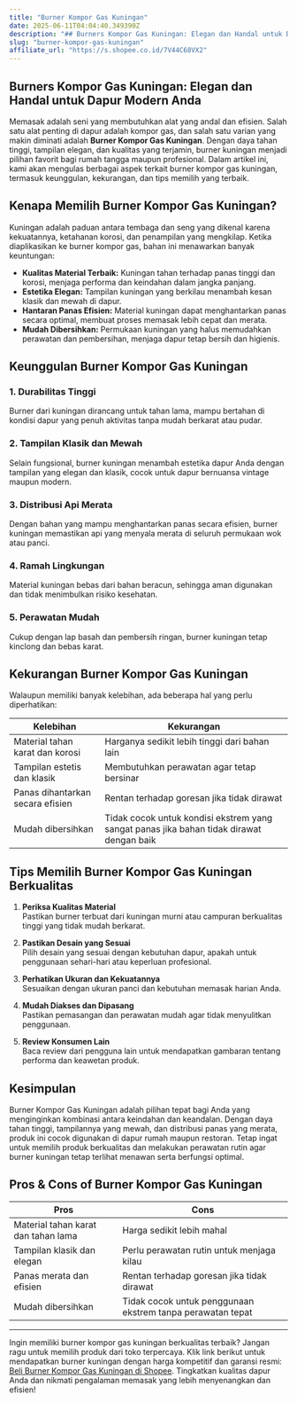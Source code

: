 ```yaml
---
title: "Burner Kompor Gas Kuningan"
date: 2025-06-11T04:04:40.349390Z
description: "## Burners Kompor Gas Kuningan: Elegan dan Handal untuk Dapur Modern Anda..."
slug: "burner-kompor-gas-kuningan"
affiliate_url: "https://s.shopee.co.id/7V44C68VX2"
---
```

## Burners Kompor Gas Kuningan: Elegan dan Handal untuk Dapur Modern Anda

Memasak adalah seni yang membutuhkan alat yang andal dan efisien. Salah satu alat penting di dapur adalah kompor gas, dan salah satu varian yang makin diminati adalah **Burner Kompor Gas Kuningan**. Dengan daya tahan tinggi, tampilan elegan, dan kualitas yang terjamin, burner kuningan menjadi pilihan favorit bagi rumah tangga maupun profesional. Dalam artikel ini, kami akan mengulas berbagai aspek terkait burner kompor gas kuningan, termasuk keunggulan, kekurangan, dan tips memilih yang terbaik.

## Kenapa Memilih Burner Kompor Gas Kuningan?

Kuningan adalah paduan antara tembaga dan seng yang dikenal karena kekuatannya, ketahanan korosi, dan penampilan yang mengkilap. Ketika diaplikasikan ke burner kompor gas, bahan ini menawarkan banyak keuntungan:

- **Kualitas Material Terbaik:** Kuningan tahan terhadap panas tinggi dan korosi, menjaga performa dan keindahan dalam jangka panjang.
- **Estetika Elegan:** Tampilan kuningan yang berkilau menambah kesan klasik dan mewah di dapur.
- **Hantaran Panas Efisien:** Material kuningan dapat menghantarkan panas secara optimal, membuat proses memasak lebih cepat dan merata.
- **Mudah Dibersihkan:** Permukaan kuningan yang halus memudahkan perawatan dan pembersihan, menjaga dapur tetap bersih dan higienis.

## Keunggulan Burner Kompor Gas Kuningan

### 1. Durabilitas Tinggi
Burner dari kuningan dirancang untuk tahan lama, mampu bertahan di kondisi dapur yang penuh aktivitas tanpa mudah berkarat atau pudar.

### 2. Tampilan Klasik dan Mewah
Selain fungsional, burner kuningan menambah estetika dapur Anda dengan tampilan yang elegan dan klasik, cocok untuk dapur bernuansa vintage maupun modern.

### 3. Distribusi Api Merata
Dengan bahan yang mampu menghantarkan panas secara efisien, burner kuningan memastikan api yang menyala merata di seluruh permukaan wok atau panci.

### 4. Ramah Lingkungan
Material kuningan bebas dari bahan beracun, sehingga aman digunakan dan tidak menimbulkan risiko kesehatan.

### 5. Perawatan Mudah
Cukup dengan lap basah dan pembersih ringan, burner kuningan tetap kinclong dan bebas karat.

## Kekurangan Burner Kompor Gas Kuningan

Walaupun memiliki banyak kelebihan, ada beberapa hal yang perlu diperhatikan:

| Kelebihan                                   | Kekurangan                                |
|----------------------------------------------|-------------------------------------------|
| Material tahan karat dan korosi            | Harganya sedikit lebih tinggi dari bahan lain |
| Tampilan estetis dan klasik                 | Membutuhkan perawatan agar tetap bersinar  |
| Panas dihantarkan secara efisien             | Rentan terhadap goresan jika tidak dirawat |
| Mudah dibersihkan                          | Tidak cocok untuk kondisi ekstrem yang sangat panas jika bahan tidak dirawat dengan baik |

## Tips Memilih Burner Kompor Gas Kuningan Berkualitas

1. **Periksa Kualitas Material**  
Pastikan burner terbuat dari kuningan murni atau campuran berkualitas tinggi yang tidak mudah berkarat.

2. **Pastikan Desain yang Sesuai**  
Pilih desain yang sesuai dengan kebutuhan dapur, apakah untuk penggunaan sehari-hari atau keperluan profesional.

3. **Perhatikan Ukuran dan Kekuatannya**  
Sesuaikan dengan ukuran panci dan kebutuhan memasak harian Anda.

4. **Mudah Diakses dan Dipasang**  
Pastikan pemasangan dan perawatan mudah agar tidak menyulitkan penggunaan.

5. **Review Konsumen Lain**  
Baca review dari pengguna lain untuk mendapatkan gambaran tentang performa dan keawetan produk.

## Kesimpulan

Burner Kompor Gas Kuningan adalah pilihan tepat bagi Anda yang menginginkan kombinasi antara keindahan dan keandalan. Dengan daya tahan tinggi, tampilannya yang mewah, dan distribusi panas yang merata, produk ini cocok digunakan di dapur rumah maupun restoran. Tetap ingat untuk memilih produk berkualitas dan melakukan perawatan rutin agar burner kuningan tetap terlihat menawan serta berfungsi optimal.

## Pros & Cons of Burner Kompor Gas Kuningan

| **Pros**                                    | **Cons**                                 |
|----------------------------------------------|------------------------------------------|
| Material tahan karat dan tahan lama        | Harga sedikit lebih mahal              |
| Tampilan klasik dan elegan                  | Perlu perawatan rutin untuk menjaga kilau |
| Panas merata dan efisien                     | Rentan terhadap goresan jika tidak dirawat |
| Mudah dibersihkan                          | Tidak cocok untuk penggunaan ekstrem tanpa perawatan tepat |

---

Ingin memiliki burner kompor gas kuningan berkualitas terbaik? Jangan ragu untuk memilih produk dari toko terpercaya. Klik link berikut untuk mendapatkan burner kuningan dengan harga kompetitif dan garansi resmi: [Beli Burner Kompor Gas Kuningan di Shopee](https://s.shopee.co.id/7V44C68VX2). Tingkatkan kualitas dapur Anda dan nikmati pengalaman memasak yang lebih menyenangkan dan efisien!